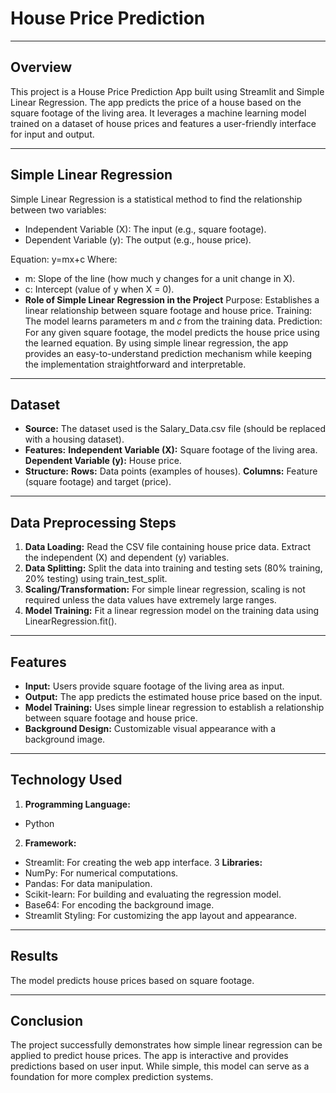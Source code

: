 # **House Price Prediction**
---

## Overview
This project is a House Price Prediction App built using Streamlit and Simple Linear Regression. The app predicts the price of a house based on the square footage of the living area. It leverages a machine learning model trained on a dataset of house prices and features a user-friendly interface for input and output.

---

##  Simple Linear Regression
Simple Linear Regression is a statistical method to find the relationship between two variables:
- Independent Variable (X): The input (e.g., square footage).
- Dependent Variable (y): The output (e.g., house price).

Equation:
          y=mx+c
Where:

- m: Slope of the line (how much y changes for a unit change in X).
- c: Intercept (value of y when X = 0).
- **Role of Simple Linear Regression in the Project**
  Purpose: Establishes a linear relationship between square footage and house price.
  Training: The model learns parameters m and 𝑐 from the training data.
  Prediction: For any given square footage, the model predicts the house price using the learned equation.
  By using simple linear regression, the app provides an easy-to-understand prediction mechanism while keeping the implementation straightforward and interpretable.

---

## Dataset
- **Source:** The dataset used is the Salary_Data.csv file (should be replaced with a housing dataset).
- **Features:**
  **Independent Variable (X):** Square footage of the living area.
  **Dependent Variable (y):** House price.
- **Structure:**
  **Rows:** Data points (examples of houses).
  **Columns:** Feature (square footage) and target (price).

---

## Data Preprocessing Steps
1. **Data Loading:**
   Read the CSV file containing house price data.
   Extract the independent (X) and dependent (y) variables.
2. **Data Splitting:**
   Split the data into training and testing sets (80% training, 20% testing) using train_test_split.
3. **Scaling/Transformation:**
   For simple linear regression, scaling is not required unless the data values have extremely large ranges.
4. **Model Training:**
   Fit a linear regression model on the training data using LinearRegression.fit().

---
   
## Features
- **Input:** Users provide square footage of the living area as input.
- **Output:** The app predicts the estimated house price based on the input.
- **Model Training:** Uses simple linear regression to establish a relationship between square footage and house price.
- **Background Design:** Customizable visual appearance with a background image.

---

## Technology Used
1. **Programming Language:**
 - Python
2. **Framework:**
 - Streamlit: For creating the web app interface.
3 **Libraries:**
 - NumPy: For numerical computations.
 - Pandas: For data manipulation.
 - Scikit-learn: For building and evaluating the regression model.
 - Base64: For encoding the background image.
 - Streamlit Styling: For customizing the app layout and appearance.

---

## Results
The model predicts house prices based on square footage.

---

## Conclusion
The project successfully demonstrates how simple linear regression can be applied to predict house prices. The app is interactive and provides predictions based on user input. While simple, this model can serve as a foundation for more complex prediction systems.




